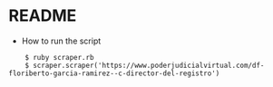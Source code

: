 # README

* How to run the script

```
    $ ruby scraper.rb
    $ scraper.scraper('https://www.poderjudicialvirtual.com/df-floriberto-garcia-ramirez--c-director-del-registro')
```
